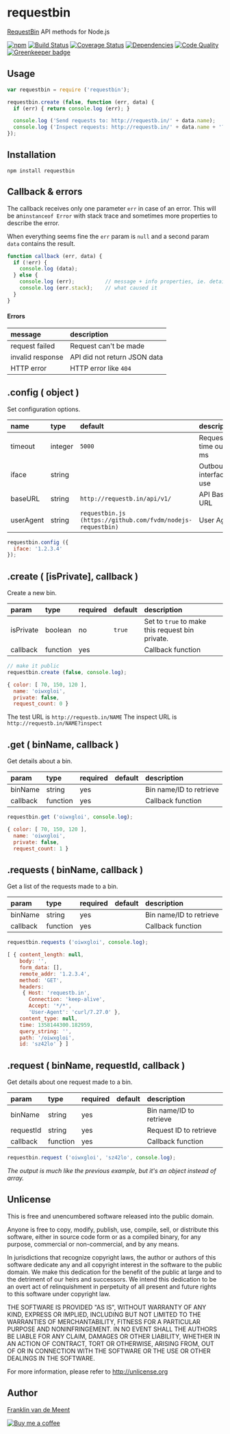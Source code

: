 requestbin
==========

[RequestBin](http://requestb.in/) API methods for Node.js

[![npm](https://img.shields.io/npm/v/requestbin.svg?maxAge=3600)](https://github.com/fvdm/nodejs-requestbin/blob/master/CHANGELOG.md)
[![Build Status](https://travis-ci.org/fvdm/nodejs-requestbin.svg?branch=master)](https://travis-ci.org/fvdm/nodejs-requestbin)
[![Coverage Status](https://coveralls.io/repos/github/fvdm/nodejs-requestbin/badge.svg?branch=master)](https://coveralls.io/github/fvdm/nodejs-requestbin?branch=master)
[![Dependencies](https://www.bithound.io/github/fvdm/nodejs-requestbin/badges/dependencies.svg)](https://www.bithound.io/github/fvdm/nodejs-requestbin/master/dependencies/npm)
[![Code Quality](https://www.bithound.io/github/fvdm/nodejs-requestbin/badges/code.svg)](https://www.bithound.io/github/fvdm/nodejs-requestbin)
[![Greenkeeper badge](https://badges.greenkeeper.io/fvdm/nodejs-requestbin.svg)](https://greenkeeper.io/)


Usage
-----

```js
var requestbin = require ('requestbin');

requestbin.create (false, function (err, data) {
  if (err) { return console.log (err); }

  console.log ('Send requests to: http://requestb.in/' + data.name);
  console.log ('Inspect requests: http://requestb.in/' + data.name + '?inspect');
});
```


Installation
------------

`npm install requestbin`


Callback & errors
-----------------

The callback receives only one parameter `err` in case of an error.
This will be an`instanceof Error` with stack trace and sometimes more properties to describe the error.

When everything seems fine the `err` param is `null` and a second param `data` contains the result.

```js
function callback (err, data) {
  if (!err) {
    console.log (data);
  } else {
    console.log (err);          // message + info properties, ie. details
    console.log (err.stack);    // what caused it
  }
}
```

#### Errors

message          | description
:----------------|:----------------------------
request failed   | Request can't be made
invalid response | API did not return JSON data
HTTP error       | HTTP error like `404`


.config ( object )
------------------

Set configuration options.

name      | type    | default                                                       | description
:---------|:--------|:--------------------------------------------------------------|:-------------------------
timeout   | integer | `5000`                                                        | Request time out in ms
iface     | string  |                                                               | Outbound interface to use
baseURL   | string  | `http://requestb.in/api/v1/`                                  | API Base URL
userAgent | string | `requestbin.js (https://github.com/fvdm/nodejs-requestbin)`  | User Agent

```js
requestbin.config ({
  iface: '1.2.3.4'
});
```


.create ( [isPrivate], callback )
---------------------------------

Create a new bin.

param     | type     | required | default | description
:---------|:---------|:---------|:--------|:-----------------
isPrivate | boolean  | no       | `true`  | Set to `true` to make this request bin private.
callback  | function | yes      |         | Callback function

```js
// make it public
requestbin.create (false, console.log);
```

```js
{ color: [ 70, 150, 120 ],
  name: 'oiwxgloi',
  private: false,
  request_count: 0 }
```

The test URL is `http://requestb.in/NAME`
The inspect URL is `http://requestb.in/NAME?inspect`


.get ( binName, callback )
------------------------

Get details about a bin.

param    | type     | required | default | description
:--------|:---------|:---------|:--------|:-----------------------
binName  | string   | yes      |         | Bin name/ID to retrieve
callback | function | yes      |         | Callback function

```js
requestbin.get ('oiwxgloi', console.log);
```

```js
{ color: [ 70, 150, 120 ],
  name: 'oiwxgloi',
  private: false,
  request_count: 1 }
```


.requests ( binName, callback )
-----------------------------

Get a list of the requests made to a bin.

param    | type     | required | default | description
:--------|:---------|:---------|:--------|:-----------------------
binName  | string   | yes      |         | Bin name/ID to retrieve
callback | function | yes      |         | Callback function

```js
requestbin.requests ('oiwxgloi', console.log);
```

```js
[ { content_length: null,
    body: '',
    form_data: [],
    remote_addr: '1.2.3.4',
    method: 'GET',
    headers:
     { Host: 'requestb.in',
       Connection: 'keep-alive',
       Accept: '*/*',
       'User-Agent': 'curl/7.27.0' },
    content_type: null,
    time: 1358144300.182959,
    query_string: '',
    path: '/oiwxgloi',
    id: 'sz42lo' } ]
```


.request ( binName, requestId, callback )
---------------------------------------

Get details about one request made to a bin.

param     | type     | required | default | description
:---------|:---------|:---------|:--------|:-----------------------
binName   | string   | yes      |         | Bin name/ID to retrieve
requestId | string   | yes      |         | Request ID to retrieve
callback  | function | yes      |         | Callback function

```js
requestbin.request ('oiwxgloi', 'sz42lo', console.log);
```

_The output is much like the previous example, but it's an object instead of array._


Unlicense
---------

This is free and unencumbered software released into the public domain.

Anyone is free to copy, modify, publish, use, compile, sell, or
distribute this software, either in source code form or as a compiled
binary, for any purpose, commercial or non-commercial, and by any
means.

In jurisdictions that recognize copyright laws, the author or authors
of this software dedicate any and all copyright interest in the
software to the public domain. We make this dedication for the benefit
of the public at large and to the detriment of our heirs and
successors. We intend this dedication to be an overt act of
relinquishment in perpetuity of all present and future rights to this
software under copyright law.

THE SOFTWARE IS PROVIDED "AS IS", WITHOUT WARRANTY OF ANY KIND,
EXPRESS OR IMPLIED, INCLUDING BUT NOT LIMITED TO THE WARRANTIES OF
MERCHANTABILITY, FITNESS FOR A PARTICULAR PURPOSE AND NONINFRINGEMENT.
IN NO EVENT SHALL THE AUTHORS BE LIABLE FOR ANY CLAIM, DAMAGES OR
OTHER LIABILITY, WHETHER IN AN ACTION OF CONTRACT, TORT OR OTHERWISE,
ARISING FROM, OUT OF OR IN CONNECTION WITH THE SOFTWARE OR THE USE OR
OTHER DEALINGS IN THE SOFTWARE.

For more information, please refer to <http://unlicense.org>


Author
------

[Franklin van de Meent](https://frankl.in)

[![Buy me a coffee](https://frankl.in/u/kofi/kofi-readme.png)](https://ko-fi.com/franklin)
